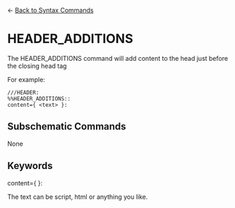 <- [Back to Syntax Commands](syntax-commands.md)

# HEADER_ADDITIONS

The HEADER_ADDITIONS command will add content to the head just before the closing head tag

For example:

    ///HEADER:
    %%HEADER_ADDITIONS::
    content={ <text> }:


## Subschematic Commands

None

## Keywords

content={ <any text based content> }:

The text can be script, html or anything you like.

